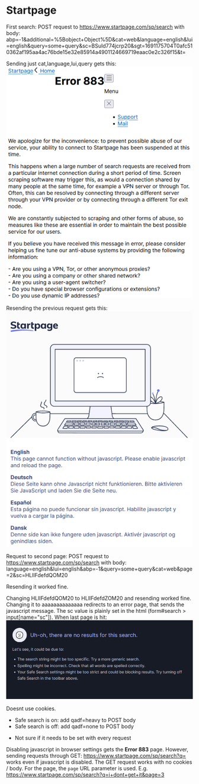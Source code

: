 # Startpage

First search: POST request to https://www.startpage.com/sp/search
with body: abp=-1&additional=%5Bobject+Object%5D&cat=web&language=english&lui=english&query=some+query&sc=BSuId774jcrp20&sgt=1691175704T0afc510362af195aa4ac76bde15e32e85914a4901124669719eaac0e2c326f15&t=

Sending just cat,language,lui,query gets this:
![Alt text](image.png)

Resending the previous request gets this:
![Alt text](image-1.png)

Request to second page: POST request to https://www.startpage.com/sp/search
with body: language=english&lui=english&abp=-1&query=some+query&cat=web&page=2&sc=HLlIFdefdQOM20

Resending it worked fine.

Changing HLlIFdefdQOM20 to HLlIFdefdZOM20 and resending worked fine. Changing it to aaaaaaaaaaaaaa redirects to an error page, that sends the javascript message. The sc value is plainly set in the html (form#search > input[name="sc"]). When last page is hit:
![Alt text](image-2.png)

Doesnt use cookies.

+ Safe search is on: add qadf=heavy to POST body
+ Safe search is off: add qadf=none to POST body
- Not sure if it needs to be set with every request

Disabling javascript in browser settings gets the **Error 883** page. However, sending requests through GET: https://www.startpage.com/sp/search?q=<query> works even if javascript is disabled. The GET request works with no cookies / body. For the page, the `page` URL parameter is used. E.g. https://www.startpage.com/sp/search?q=i+dont+get+it&page=3